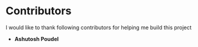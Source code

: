 # Contributors
I would like to thank following contributors for helping me build this project
* **Ashutosh Poudel**

